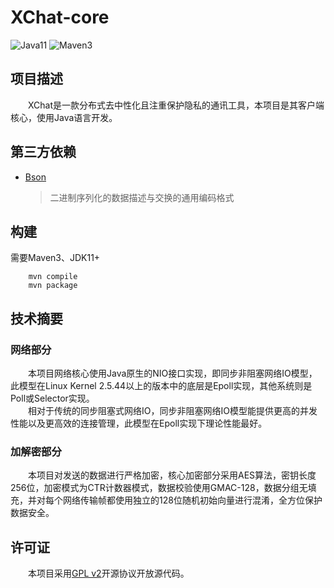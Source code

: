 # XChat-core

![Java11](https://img.shields.io/badge/Java-11-red)
![Maven3](https://img.shields.io/badge/MAVEN-3-blue)

## 项目描述

&emsp;&emsp;XChat是一款分布式去中性化且注重保护隐私的通讯工具，本项目是其客户端核心，使用Java语言开发。

## 第三方依赖

- [Bson](https://bsonspec.org/)
    > 二进制序列化的数据描述与交换的通用编码格式

## 构建

需要Maven3、JDK11+

```
    mvn compile
    mvn package
```

## 技术摘要

### 网络部分

&emsp;&emsp;本项目网络核心使用Java原生的NIO接口实现，即同步非阻塞网络IO模型，此模型在Linux Kernel 2.5.44以上的版本中的底层是Epoll实现，其他系统则是Poll或Selector实现。  
&emsp;&emsp;相对于传统的同步阻塞式网络IO，同步非阻塞网络IO模型能提供更高的并发性能以及更高效的连接管理，此模型在Epoll实现下理论性能最好。

### 加解密部分

&emsp;&emsp;本项目对发送的数据进行严格加密，核心加密部分采用AES算法，密钥长度256位，加密模式为CTR计数器模式，数据校验使用GMAC-128，数据分组无填充，并对每个网络传输帧都使用独立的128位随机初始向量进行混淆，全方位保护数据安全。

## 许可证

&emsp;&emsp;本项目采用[GPL v2](https://www.gnu.org/licenses/old-licenses/gpl-2.0.txt)开源协议开放源代码。

